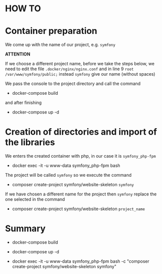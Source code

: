 HOW TO
==================================

# Container preparation #

We come up with the name of our project, e.g. `symfony`

**ATTENTION**

If we choose a different project name, before we take the steps below, we need to edit the file `.docker/nginx/nginx.conf`
and in line 9 `root /var/www/symfony/public;` instead `symfony` give our name (without spaces)

We pass the console to the project directory and call the command

* docker-compose build

and after finishing

* docker-compose up -d

# Creation of directories and import of the libraries #

We enters the created container with php, in our case it is `symfony_php-fpm`

* docker exec -it -u www-data symfony_php-fpm bash

The project will be called `symfony` so we execute the command

* composer create-project symfony/website-skeleton `symfony`

If we have chosen a different name for the project then `symfony` replace the one selected in the command

* composer create-project symfony/website-skeleton `project_name`

# Summary #

* docker-compose build

* docker-compose up -d

* docker exec -it -u www-data symfony_php-fpm bash -c "composer create-project symfony/website-skeleton symfony"
